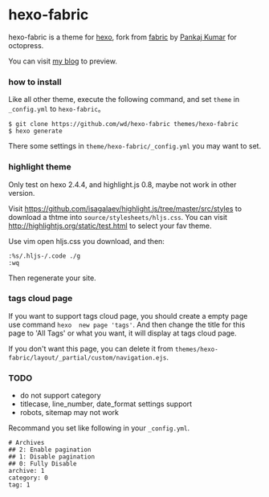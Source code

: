 hexo-fabric
===========

hexo-fabric is a theme for [hexo](https://github.com/tommy351/hexo), fork from [fabric](http://github.com/panks/fabric) by [Pankaj Kumar](http://panks.me) for octopress.

You can visit [my blog](https://wdicc.com) to preview.

### how to install

Like all other theme, execute the following command, and set `theme` in `_config.yml` to `hexo-fabric`。
```
$ git clone https://github.com/wd/hexo-fabric themes/hexo-fabric
$ hexo generate
```

There some settings in `theme/hexo-fabric/_config.yml` you may want to set.

### highlight theme
Only test on hexo 2.4.4, and highlight.js 0.8, maybe not work in other version.

Visit https://github.com/isagalaev/highlight.js/tree/master/src/styles to download a thtme into `source/stylesheets/hljs.css`. You can visit http://highlightjs.org/static/test.html  to select your fav theme.

Use vim open hljs.css you download, and then:
```
:%s/.hljs-/.code ./g
:wq
```

Then regenerate your site.

### tags cloud page

If you want to support tags cloud page, you should create a empty page use command `hexo  new page 'tags'`. And then change the title for this page to 'All Tags' or what you want, it will display at tags cloud page.

If you don't want this page, you can delete it from `themes/hexo-fabric/layout/_partial/custom/navigation.ejs`.

### TODO
- do not support category
- titlecase, line_number, date_format settings support
- robots, sitemap may not work

Recommand you set like following in your `_config.yml`.
```
# Archives
## 2: Enable pagination
## 1: Disable pagination
## 0: Fully Disable
archive: 1
category: 0
tag: 1
```
